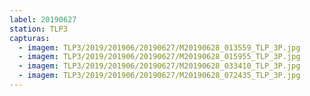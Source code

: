 ```yaml
---
label: 20190627
station: TLP3
capturas:
  - imagem: TLP3/2019/201906/20190627/M20190628_013559_TLP_3P.jpg
  - imagem: TLP3/2019/201906/20190627/M20190628_015955_TLP_3P.jpg
  - imagem: TLP3/2019/201906/20190627/M20190628_033410_TLP_3P.jpg
  - imagem: TLP3/2019/201906/20190627/M20190628_072435_TLP_3P.jpg
---
```

